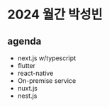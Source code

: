 # 2024 월간 박성빈

## agenda
- next.js w/typescript
- flutter
- react-native
- On-premise service
- nuxt.js
- nest.js